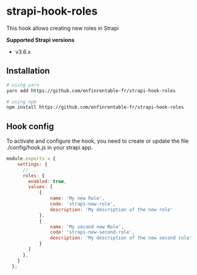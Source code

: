 # strapi-hook-roles

This hook allows creating new roles in Strapi

**Supported Strapi versions**

- v3.6.x

## Installation
```bash
# using yarn
yarn add https://github.com/enfinrentable-fr/strapi-hook-roles

# using npm
npm install https://github.com/enfinrentable-fr/strapi-hook-roles
```


## Hook config

To activate and configure the hook, you need to create or update the file ./config/hook.js in your strapi app.

```javascript
module.exports = {
    settings: {
      // ...
      roles: {
        enabled: true,
        values: [
            {
                name: 'My new Role',
                code: 'strapi-new-role',
                description: 'My description of the new role'
            },
            {
                name: 'My second new Role',
                code: 'strapi-new-second-role',
                description: 'My description of the new second role'
            }
        ]
      },
    }
  };
```

